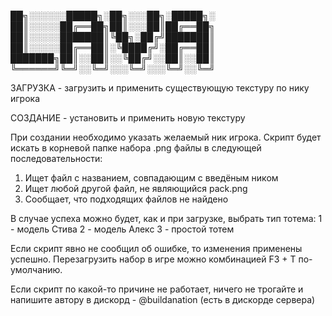██╗░░░░░░█████╗░██╗░░░██╗░█████╗░   
██║░░░░░██╔══██╗██║░░░██║██╔══██╗   
██║░░░░░███████║╚██╗░██╔╝███████║   
██║░░░░░██╔══██║░╚████╔╝░██╔══██║   
███████╗██║░░██║░░╚██╔╝░░██║░░██║   
╚══════╝╚═╝░░╚═╝░░░╚═╝░░░╚═╝░░╚═╝ 

ЗАГРУЗКА - загрузить и применить существующую текстуру по нику игрока

СОЗДАНИЕ - установить и применить новую текстуру

При создании необходимо указать желаемый ник игрока.
Скрипт будет искать в корневой папке набора .png файлы в следующей последовательности:
1) Ищет файл с названием, совпадающим с введёным ником
2) Ищет любой другой файл, не являющийся pack.png
3) Сообщает, что подходящих файлов не найдено

В случае успеха можно будет, как и при загрузке, выбрать тип тотема: 
1 - модель Стива 
2 - модель Алекс 
3 - простой тотем 

Если скрипт явно не сообщил об ошибке, то изменения применены успешно.
Перезагрузить набор в игре можно комбинацией F3 + T по-умолчанию.

Если скрипт по какой-то причине не работает, ничего не трогайте и напишите автору в дискорд - @buildanation (есть в дискорде сервера)
